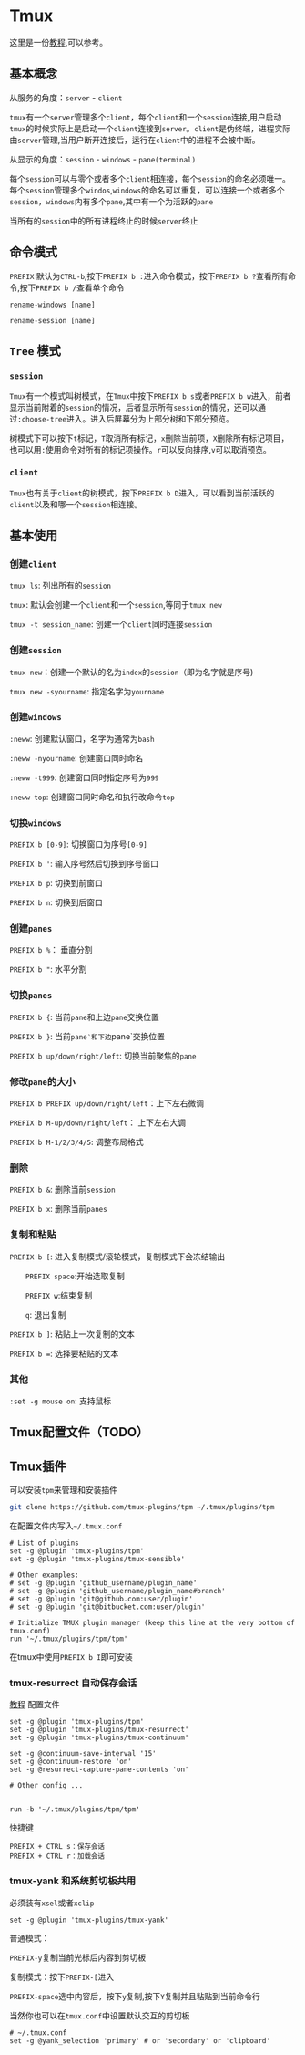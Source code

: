 # Tmux

这里是一份[教程](https://github.com/tmux/tmux/wiki/Getting-Started),可以参考。

## 基本概念
从服务的角度：`server` - `client`

`tmux`有一个`server`管理多个`client`，每个`client`和一个`session`连接,用户启动`tmux`的时候实际上是启动一个`client`连接到`server`。`client`是伪终端，进程实际由`server`管理,当用户断开连接后，运行在`client`中的进程不会被中断。

从显示的角度：`session` - `windows` - `pane(terminal)`

每个`session`可以与零个或者多个`client`相连接，每个`session`的命名必须唯一。每个`session`管理多个`windos`,`windows`的命名可以重复，可以连接一个或者多个`session`，`windows`内有多个`pane`,其中有一个为活跃的`pane`

当所有的`session`中的所有进程终止的时候`server`终止

## 命令模式

`PREFIX` 默认为`CTRL-b`,按下`PREFIX b :`进入命令模式，按下`PREFIX b ?`查看所有命令,按下`PREFIX b /`查看单个命令

`rename-windows [name]`

`rename-session [name]`
## `Tree` 模式

### `session`
`Tmux`有一个模式叫树模式，在`Tmux`中按下`PREFIX b s`或者`PREFIX b w`进入，前者显示当前附着的`session`的情况，后者显示所有`session`的情况，还可以通过`:choose-tree`进入。进入后屏幕分为上部分树和下部分预览。

树模式下可以按下`t`标记，`T`取消所有标记，`x`删除当前项，`X`删除所有标记项目，也可以用`:`使用命令对所有的标记项操作。`r`可以反向排序,`v`可以取消预览。

### `client`

`Tmux`也有关于`client`的树模式，按下`PREFIX b D`进入，可以看到当前活跃的`client`以及和哪一个`session`相连接。

## 基本使用
### 创建`client`
`tmux ls`: 列出所有的`session`

`tmux`: 默认会创建一个`client`和一个`session`,等同于`tmux new`

`tmux -t session_name`: 创建一个`client`同时连接`session`

### 创建`session`
`tmux new`：创建一个默认的名为`index`的`session`（即为名字就是序号)

`tmux new -syourname`: 指定名字为`yourname`
### 创建`windows`
`:neww`: 创建默认窗口，名字为通常为`bash`

`:neww -nyourname`: 创建窗口同时命名

`:neww -t999`: 创建窗口同时指定序号为`999`

`:neww top`: 创建窗口同时命名和执行改命令`top`

### 切换`windows`

`PREFIX b [0-9]`: 切换窗口为序号`[0-9]`

`PREFIX b '`: 输入序号然后切换到序号窗口

`PREFIX b p`: 切换到前窗口

`PREFIX b n`: 切换到后窗口


### 创建`panes`
`PREFIX b %`： 垂直分割

`PREFIX b "`: 水平分割

### 切换`panes`

`PREFIX b {`: 当前`pane`和上边`pane`交换位置

`PREFIX b }`: 当前`pane‵和下边`pane`交换位置

`PREFIX b up/down/right/left`: 切换当前聚焦的`pane`

### 修改`pane`的大小

`PREFIX b PREFIX up/down/right/left`：上下左右微调

`PREFIX b M-up/down/right/left`： 上下左右大调

`PREFIX b M-1/2/3/4/5`: 调整布局格式

### 删除

`PREFIX b &`: 删除当前`session`

`PREFIX b x`: 删除当前`panes`

### 复制和粘贴
`PREFIX b [`: 进入复制模式/滚轮模式，复制模式下会冻结输出

&emsp;&emsp;`PREFIX space`:开始选取复制

&emsp;&emsp;`PREFIX w`:结束复制

&emsp;&emsp;`q`: 退出复制

`PREFIX b ]`: 粘贴上一次复制的文本

`PREFIX b =`: 选择要粘贴的文本


### 其他

`:set -g mouse on`: 支持鼠标

## Tmux配置文件（TODO）

## Tmux插件
可以安装`tpm`来管理和安装插件
```bash
git clone https://github.com/tmux-plugins/tpm ~/.tmux/plugins/tpm
```
在配置文件内写入`~/.tmux.conf`
```
# List of plugins
set -g @plugin 'tmux-plugins/tpm'
set -g @plugin 'tmux-plugins/tmux-sensible'

# Other examples:
# set -g @plugin 'github_username/plugin_name'
# set -g @plugin 'github_username/plugin_name#branch'
# set -g @plugin 'git@github.com:user/plugin'
# set -g @plugin 'git@bitbucket.com:user/plugin'

# Initialize TMUX plugin manager (keep this line at the very bottom of tmux.conf)
run '~/.tmux/plugins/tpm/tpm'
```
在tmux中使用`PREFIX b I`即可安装

### tmux-resurrect 自动保存会话
[教程](https://zhuanlan.zhihu.com/p/146544540)
配置文件
```
set -g @plugin 'tmux-plugins/tpm'
set -g @plugin 'tmux-plugins/tmux-resurrect'
set -g @plugin 'tmux-plugins/tmux-continuum'

set -g @continuum-save-interval '15'
set -g @continuum-restore 'on'
set -g @resurrect-capture-pane-contents 'on'
​
# Other config ... 

​
run -b '~/.tmux/plugins/tpm/tpm'
```
快捷键
```
PREFIX + CTRL s：保存会话
PREFIX + CTRL r：加载会话
```
### tmux-yank 和系统剪切板共用
必须装有`xsel`或者`xclip`
```
set -g @plugin 'tmux-plugins/tmux-yank'
```
普通模式：

`PREFIX-y`复制当前光标后内容到剪切板

复制模式：按下`PREFIX-[`进入

`PREFIX-space`选中内容后，按下`y`复制,按下`Y`复制并且粘贴到当前命令行

当然你也可以在`tmux.conf`中设置默认交互的剪切板
```
# ~/.tmux.conf
set -g @yank_selection 'primary' # or 'secondary' or 'clipboard'
```